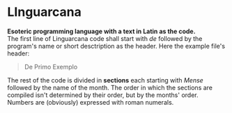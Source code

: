 # LInguarcana
**Esoteric programming language with a text in Latin as the code.**  
The first line of Linguarcana code shall start with *de* followed by the program's name or short desctription as the header. Here the example file's header:  
> De Primo Exemplo

The rest of the code is divided in **sections** each starting with *Mense* followed by the name of the month. The order in which the sections are compiled isn't determined by their order, but by the months' order.  
Numbers are (obviously) expressed with roman numerals.
